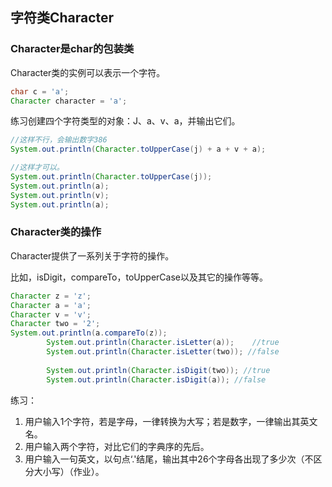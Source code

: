 ## 字符类Character

### Character是char的包装类

Character类的实例可以表示一个字符。

```java
char c = 'a';
Character character = 'a';
```

练习创建四个字符类型的对象：J、a、v、a，并输出它们。

```java
//这样不行，会输出数字386
System.out.println(Character.toUpperCase(j) + a + v + a);

//这样才可以。
System.out.println(Character.toUpperCase(j));
System.out.println(a);
System.out.println(v);
System.out.println(a);
```

### Character类的操作

Character提供了一系列关于字符的操作。

比如，isDigit，compareTo，toUpperCase以及其它的操作等等。

```java
Character z = 'z';
Character a = 'a';
Character v = 'v';
Character two = '2';
System.out.println(a.compareTo(z));
		System.out.println(Character.isLetter(a));    //true
		System.out.println(Character.isLetter(two)); //false
		
		System.out.println(Character.isDigit(two)); //true
		System.out.println(Character.isDigit(a)); //false
```

练习：

1. 用户输入1个字符，若是字母，一律转换为大写；若是数字，一律输出其英文名。
2. 用户输入两个字符，对比它们的字典序的先后。
3. 用户输入一句英文，以句点‘.'结尾，输出其中26个字母各出现了多少次（不区分大小写）（作业）。

